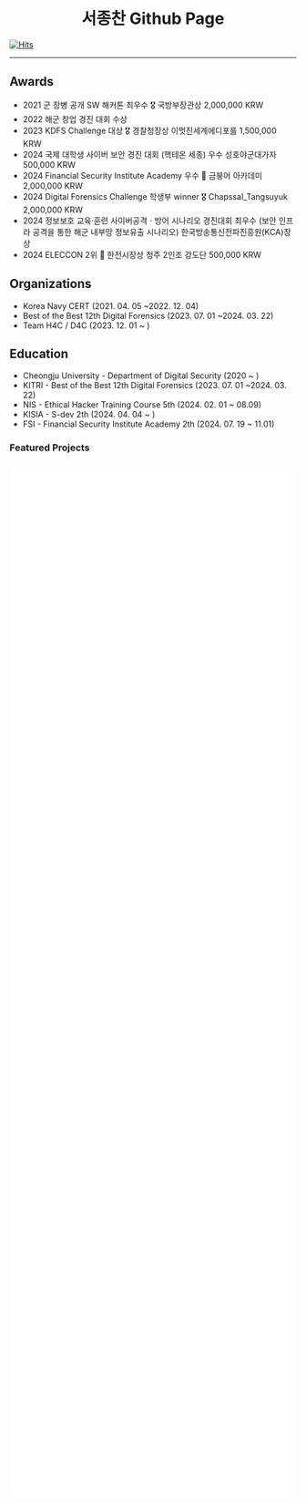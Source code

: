   <div align="center">
  
  # 서종찬 Github Page
  
  </div>
  
[![Hits](https://hits.seeyoufarm.com/api/count/incr/badge.svg?url=https%3A%2F%2Fgithub.com%2FSeo-Faper&count_bg=%23005288&title_bg=%23555555&icon=&icon_color=%23E7E7E7&title=hits&edge_flat=false)](https://hits.seeyoufarm.com)

---
<!--
<div align="center">

## Language & Tools

  <img height="60" width="60" src="https://cdn.simpleicons.org/javascript/#F7DF1E" />
  <img height="60" width="60" src="https://cdn.simpleicons.org/python/#3776AB" />
  <img height="60" width="60" src="https://cdn.simpleicons.org/React/#61DAFB" />
  <br>

<img src="https://img.shields.io/badge/RenPy-FF7F7F?style=for-the-badge&logo=RenPy&logoColor=white">
    <img height="32" width="32" src="https://cdn.simpleicons.org/visualstudiocode/#007ACC" />

<img src="https://img.shields.io/badge/KaliLinux-557C94?style=for-the-badge&logo=KaliLinux&logoColor=white">
  <img height="32" width="32" src="https://cdn.simpleicons.org/vim/#019733" />
  <img src="https://img.shields.io/badge/React-61DAFB?style=for-the-badge&logo=React&logoColor=white">
</div>
-->
## Awards

- 2021 군 장병 공개 SW 해커톤 최우수 🎖️ 국방부장관상 2,000,000 KRW
- 2022 해군 창업 경진 대회 수상
- 2023 KDFS Challenge 대상 🎖️ 경찰청장상 이멋진세계에디포를 1,500,000 KRW
- 2024 국제 대학생 사이버 보안 경진 대회 (핵테온 세종) 우수 성호야군대가자 500,000 KRW
- 2024 Financial Security Institute Academy 우수 🥈 금붕어 아카데미 2,000,000 KRW
- 2024 Digital Forensics Challenge 학생부 winner 🎖️ Chapssal_Tangsuyuk 2,000,000 KRW
- 2024 정보보호 교육·훈련 사이버공격ㆍ방어 시나리오 경진대회 최우수 (보안 인프라 공격을 통한 해군 내부망 정보유출 시나리오) 한국방송통신전파진흥원(KCA)장상 
- 2024 ELECCON 2위 🥈 한전시장상 청주 2인조 강도단 500,000 KRW
## Organizations

- Korea Navy CERT (2021. 04. 05 ~2022. 12. 04)
- Best of the Best 12th Digital Forensics (2023. 07. 01 ~2024. 03. 22)
- Team H4C / D4C (2023. 12. 01 ~ )

## Education

- Cheongju University - Department of Digital Security (2020 ~ )
- KITRI - Best of the Best 12th Digital Forensics (2023. 07. 01 ~2024. 03. 22)
- NIS - Ethical Hacker Training Course 5th (2024. 02. 01 ~ 08.09)
- KISIA - S-dev 2th (2024. 04. 04 ~ )
- FSI - Financial Security Institute Academy 2th (2024. 07. 19 ~ 11.01)

### Featured Projects

<a href="https://github.com/Seo-Faper/ai_web_RISKOUT_BTS">
    <img src="images/riskout.svg" alt="Risk Out" align="left" />
</a>

<a href="https://github.com/JJutopsy/Webtopsy">
    <img src="images/webtopsy.svg" alt="Webtopsy" align="left" />
</a>

<a href="https://www.github.com/Seo-Faper/redg_intro">
    <img src="images/redg_intro.svg" alt="Sigma DF" align="left" />
</a>

<a href="https://seo-faper.github.io/thumbsviewer/">
    <img src="images/thumbcache.svg" alt="ThumbCache Viewer Online" align="left" />
</a>
